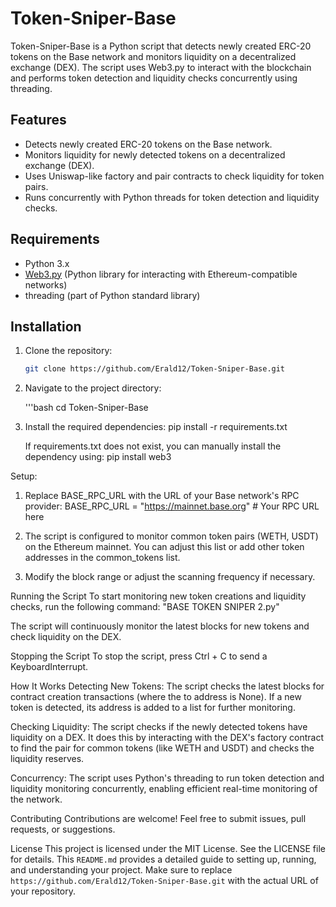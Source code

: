 # Token-Sniper-Base

Token-Sniper-Base is a Python script that detects newly created ERC-20 tokens on the Base network and monitors liquidity on a decentralized exchange (DEX). The script uses Web3.py to interact with the blockchain and performs token detection and liquidity checks concurrently using threading.

## Features
- Detects newly created ERC-20 tokens on the Base network.
- Monitors liquidity for newly detected tokens on a decentralized exchange (DEX).
- Uses Uniswap-like factory and pair contracts to check liquidity for token pairs.
- Runs concurrently with Python threads for token detection and liquidity checks.

## Requirements
- Python 3.x
- [Web3.py](https://web3py.readthedocs.io/en/stable/) (Python library for interacting with Ethereum-compatible networks)
- threading (part of Python standard library)

## Installation

1. Clone the repository:

   ```bash
   git clone https://github.com/Erald12/Token-Sniper-Base.git

2. Navigate to the project directory:

   '''bash
   cd Token-Sniper-Base

3. Install the required dependencies:
   pip install -r requirements.txt
   
   If requirements.txt does not exist, you can manually install the dependency using:
   pip install web3

Setup:
1. Replace BASE_RPC_URL with the URL of your Base network's RPC provider:
   BASE_RPC_URL = "https://mainnet.base.org"  # Your RPC URL here

2. The script is configured to monitor common token pairs (WETH, USDT) on the Ethereum mainnet. You can adjust this list or add other token addresses in the common_tokens list.
3. Modify the block range or adjust the scanning frequency if necessary.

Running the Script
To start monitoring new token creations and liquidity checks, run the following command:
"BASE TOKEN SNIPER 2.py"

The script will continuously monitor the latest blocks for new tokens and check liquidity on the DEX.

Stopping the Script
To stop the script, press Ctrl + C to send a KeyboardInterrupt.

How It Works
Detecting New Tokens: The script checks the latest blocks for contract creation transactions (where the to address is None). If a new token is detected, its address is added to a list for further monitoring.

Checking Liquidity: The script checks if the newly detected tokens have liquidity on a DEX. It does this by interacting with the DEX's factory contract to find the pair for common tokens (like WETH and USDT) and checks the liquidity reserves.

Concurrency: The script uses Python's threading to run token detection and liquidity monitoring concurrently, enabling efficient real-time monitoring of the network.

Contributing
Contributions are welcome! Feel free to submit issues, pull requests, or suggestions.

License
This project is licensed under the MIT License. See the LICENSE file for details.
This `README.md` provides a detailed guide to setting up, running, and understanding your project. Make sure to replace `https://github.com/Erald12/Token-Sniper-Base.git` with the actual URL of your repository.
